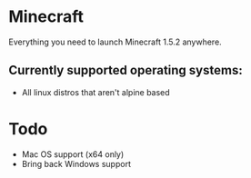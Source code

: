 # Minecraft
Everything you need to launch Minecraft 1.5.2 anywhere.

## Currently supported operating systems:
- All linux distros that aren't alpine based

# Todo
- Mac OS support (x64 only)
- Bring back Windows support